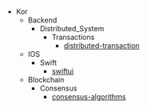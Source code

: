 - Kor
    - Backend
        - Distributed_System
            - Transactions
                - [distributed-transaction](/Kor/Backend/Distributed_System/Transactions/distributed-transaction.md)
    - IOS
        - Swift
            - [swiftui](/Kor/IOS/Swift/swiftui.md)
    - Blockchain
        - Consensus
            - [consensus-algorithms](/Kor/Blockchain/Consensus/consensus-algorithms.md)